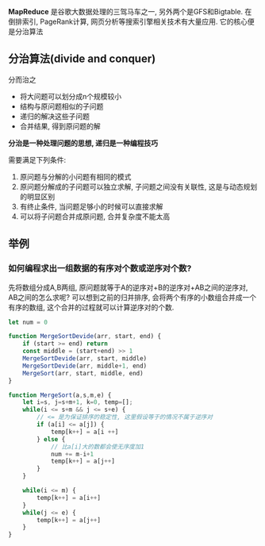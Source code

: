 **MapReduce** 是谷歌大数据处理的三驾马车之一, 另外两个是GFS和Bigtable. 在倒排索引, PageRank计算, 网页分析等搜索引擎相关技术有大量应用. 它的核心便是分治算法

## 分治算法(divide and conquer)

分而治之
- 将大问题可以划分成n个规模较小
- 结构与原问题相似的子问题
- 递归的解决这些子问题
- 合并结果, 得到原问题的解

**分治是一种处理问题的思想, 递归是一种编程技巧**

需要满足下列条件:

1. 原问题与分解的小问题有相同的模式
2. 原问题分解成的子问题可以独立求解, 子问题之间没有关联性, 这是与动态规划的明显区别
3. 有终止条件, 当问题足够小的时候可以直接求解
4. 可以将子问题合并成原问题, 合并复杂度不能太高

## 举例
### 如何编程求出一组数据的有序对个数或逆序对个数?

先将数组分成A,B两组, 原问题就等于A的逆序对+B的逆序对+AB之间的逆序对, AB之间的怎么求呢? 可以想到之前的归并排序, 会将两个有序的小数组合并成一个有序的数组, 这个合并的过程就可以计算逆序对的个数.

```js
let num = 0

function MergeSortDevide(arr, start, end) {
    if (start >= end) return
    const middle = (start+end) >> 1
    MergeSortDevide(arr, start, middle)
    MergeSortDevide(arr, middle+1, end)
    MergeSort(arr, start, middle, end)
}

function MergeSort(a,s,m,e) {
    let i=s, j=s+m+1, k=0, temp=[];
    while(i <= s+m && j <= s+e) {
        // <= 是为保证排序的稳定性, 这里假设等于的情况不属于逆序对
        if (a[i] <= a[j]) {
            temp[k++] = a[i ++]
        } else {
            // 比a[i]大的数都会使无序度加1
            num += m-i+1
            temp[k++] = a[j++]
        }
    }

    while(i <= m) {
        temp[k++] = a[i++]
    }
    while(j <= e) {
        temp[k++] = a[j++]
    }
}
```